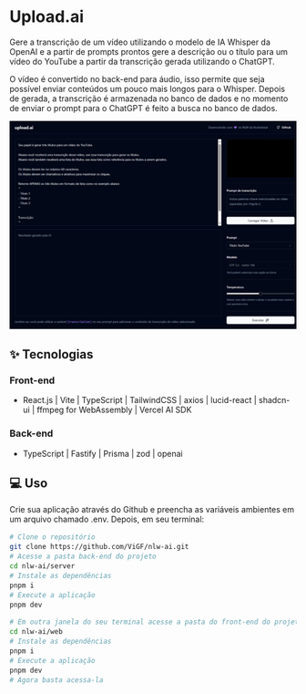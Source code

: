 # Upload.ai
Gere a transcrição de um vídeo utilizando o modelo de IA Whisper da OpenAI e a partir de prompts prontos gere a descrição ou o título para um vídeo do YouTube a partir da transcrição gerada utilizando o ChatGPT.

O vídeo é convertido no back-end para áudio, isso permite que seja possível enviar conteúdos um pouco mais longos para o Whisper. Depois de gerada, a transcrição é armazenada no banco de dados e no momento de enviar o prompt para o ChatGPT é feito a busca no banco de dados.

![cover](web/public/home.jpeg)

## ✨ Tecnologias
### Front-end
- React.js | Vite | TypeScript | TailwindCSS | axios | lucid-react | shadcn-ui | ffmpeg for WebAssembly | Vercel AI SDK
### Back-end
- TypeScript | Fastify | Prisma | zod | openai

## 💻 Uso
Crie sua aplicação através do Github e preencha as variáveis ambientes em um arquivo chamado .env.
Depois, em seu terminal:
```bash
# Clone o repositório
git clone https://github.com/ViGF/nlw-ai.git
# Acesse a pasta back-end do projeto
cd nlw-ai/server
# Instale as dependências
pnpm i
# Execute a aplicação
pnpm dev
```
```bash
# Em outra janela do seu terminal acesse a pasta do front-end do projeto
cd nlw-ai/web
# Instale as dependências
pnpm i
# Execute a aplicação
pnpm dev
# Agora basta acessa-la
```